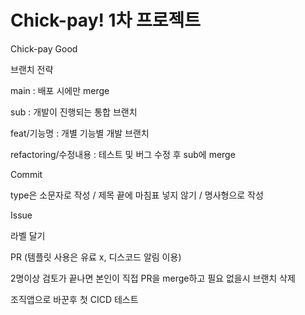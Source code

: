 # Chick-pay! 1차 프로젝트 

Chick-pay Good

브랜치 전략

main : 배포 시에만 merge

sub : 개발이 진행되는 통합 브랜치

feat/기능명 : 개별 기능별 개발 브랜치

refactoring/수정내용 : 테스트 및 버그 수정 후 sub에 merge

Commit

type은 소문자로 작성 / 제목 끝에 마침표 넣지 않기 / 명사형으로 작성

Issue

라벨 달기

PR (템플릿 사용은 유료 x, 디스코드 알림 이용)

2명이상 검토가 끝나면 본인이 직접 PR을 merge하고 필요 없을시 브랜치 삭제

조직앱으로 바꾼후 첫 CICD 테스트